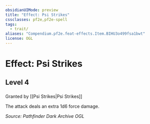 ```yaml
---
obsidianUIMode: preview
title: "Effect: Psi Strikes"
cssclasses: pf2e,pf2e-spell
tags:
  - trait/
aliases: "Compendium.pf2e.feat-effects.Item.BIHU3o499fsa1bwt"
license: OGL
---
```

# Effect: Psi Strikes
## Level 4
### 






Granted by [[Psi Strikes|Psi Strikes]]

The attack deals an extra 1d6 force damage.

*Source: Pathfinder Dark Archive*
*OGL*